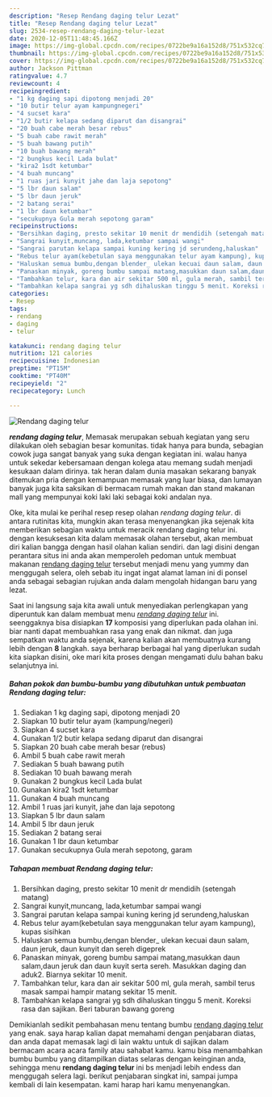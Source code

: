 ```yaml
---
description: "Resep Rendang daging telur Lezat"
title: "Resep Rendang daging telur Lezat"
slug: 2534-resep-rendang-daging-telur-lezat
date: 2020-12-05T11:48:45.166Z
image: https://img-global.cpcdn.com/recipes/0722be9a16a152d8/751x532cq70/rendang-daging-telur-foto-resep-utama.jpg
thumbnail: https://img-global.cpcdn.com/recipes/0722be9a16a152d8/751x532cq70/rendang-daging-telur-foto-resep-utama.jpg
cover: https://img-global.cpcdn.com/recipes/0722be9a16a152d8/751x532cq70/rendang-daging-telur-foto-resep-utama.jpg
author: Jackson Pittman
ratingvalue: 4.7
reviewcount: 4
recipeingredient:
- "1 kg daging sapi dipotong menjadi 20"
- "10 butir telur ayam kampungnegeri"
- "4 sucset kara"
- "1/2 butir kelapa sedang diparut dan disangrai"
- "20 buah cabe merah besar rebus"
- "5 buah cabe rawit merah"
- "5 buah bawang putih"
- "10 buah bawang merah"
- "2 bungkus kecil Lada bulat"
- "kira2 1sdt ketumbar"
- "4 buah muncang"
- "1 ruas jari kunyit jahe dan laja sepotong"
- "5 lbr daun salam"
- "5 lbr daun jeruk"
- "2 batang serai"
- "1 lbr daun ketumbar"
- "secukupnya Gula merah sepotong garam"
recipeinstructions:
- "Bersihkan daging, presto sekitar 10 menit dr mendidih (setengah matang)"
- "Sangrai kunyit,muncang, lada,ketumbar sampai wangi"
- "Sangrai parutan kelapa sampai kuning kering jd serundeng,haluskan"
- "Rebus telur ayam(kebetulan saya menggunakan telur ayam kampung), kupas sisihkan"
- "Haluskan semua bumbu,dengan blender_ ulekan kecuai daun salam, daun jeruk, daun kunyit dan sereh digeprek"
- "Panaskan minyak, goreng bumbu sampai matang,masukkan daun salam,daun jeruk dan daun kuyit serta sereh. Masukkan daging dan aduk2. Biarnya sekitar 10 menit."
- "Tambahkan telur, kara dan air sekitar 500 ml, gula merah, sambil terus masak sampai hampir matang sekitar 15 menit."
- "Tambahkan kelapa sangrai yg sdh dihaluskan tinggu 5 menit. Koreksi rasa dan sajikan. Beri taburan bawang goreng"
categories:
- Resep
tags:
- rendang
- daging
- telur

katakunci: rendang daging telur 
nutrition: 121 calories
recipecuisine: Indonesian
preptime: "PT15M"
cooktime: "PT40M"
recipeyield: "2"
recipecategory: Lunch

---
```



![Rendang daging telur](https://img-global.cpcdn.com/recipes/0722be9a16a152d8/751x532cq70/rendang-daging-telur-foto-resep-utama.jpg)

<b><i>rendang daging telur</i></b>, Memasak merupakan sebuah kegiatan yang seru dilakukan oleh sebagian besar komunitas. tidak hanya para bunda, sebagian cowok juga sangat banyak yang suka dengan kegiatan ini. walau hanya untuk sekedar kebersamaan dengan kolega atau memang sudah menjadi kesukaan dalam dirinya. tak heran dalam dunia masakan sekarang banyak ditemukan pria dengan kemampuan memasak yang luar biasa, dan lumayan banyak juga kita saksikan di bermacam rumah makan dan stand makanan mall yang mempunyai koki laki laki sebagai koki andalan nya.



Oke, kita mulai ke perihal resep resep olahan <i>rendang daging telur</i>. di antara rutinitas kita, mungkin akan terasa menyenangkan jika sejenak kita memberikan sebagian waktu untuk meracik rendang daging telur ini. dengan kesuksesan kita dalam memasak olahan tersebut, akan membuat diri kalian bangga dengan hasil olahan kalian sendiri. dan lagi disini dengan perantara situs ini anda akan memperoleh pedoman untuk membuat makanan <u>rendang daging telur</u> tersebut menjadi menu yang yummy dan menggugah selera, oleh sebab itu ingat ingat alamat laman ini di ponsel anda sebagai sebagian rujukan anda dalam mengolah hidangan baru yang lezat.


Saat ini langsung saja kita awali untuk menyediakan perlengkapan yang diperuntuk kan dalam membuat menu <u><i>rendang daging telur</i></u> ini. seenggaknya bisa disiapkan <b>17</b> komposisi yang diperlukan pada olahan ini. biar nanti dapat membuahkan rasa yang enak dan nikmat. dan juga sempatkan waktu anda sejenak, karena kalian akan membuatnya kurang lebih dengan <b>8</b> langkah. saya berharap berbagai hal yang diperlukan sudah kita siapkan disini, oke mari kita proses dengan mengamati dulu bahan baku selanjutnya ini.

<!--inarticleads1-->

##### Bahan pokok dan bumbu-bumbu yang dibutuhkan untuk pembuatan Rendang daging telur:

1. Sediakan 1 kg daging sapi, dipotong menjadi 20
1. Siapkan 10 butir telur ayam (kampung/negeri)
1. Siapkan 4 sucset kara
1. Gunakan 1/2 butir kelapa sedang diparut dan disangrai
1. Siapkan 20 buah cabe merah besar (rebus)
1. Ambil 5 buah cabe rawit merah
1. Sediakan 5 buah bawang putih
1. Sediakan 10 buah bawang merah
1. Gunakan 2 bungkus kecil Lada bulat
1. Gunakan kira2 1sdt ketumbar
1. Gunakan 4 buah muncang
1. Ambil 1 ruas jari kunyit, jahe dan laja sepotong
1. Siapkan 5 lbr daun salam
1. Ambil 5 lbr daun jeruk
1. Sediakan 2 batang serai
1. Gunakan 1 lbr daun ketumbar
1. Gunakan secukupnya Gula merah sepotong, garam




<!--inarticleads2-->

##### Tahapan membuat Rendang daging telur:

1. Bersihkan daging, presto sekitar 10 menit dr mendidih (setengah matang)
1. Sangrai kunyit,muncang, lada,ketumbar sampai wangi
1. Sangrai parutan kelapa sampai kuning kering jd serundeng,haluskan
1. Rebus telur ayam(kebetulan saya menggunakan telur ayam kampung), kupas sisihkan
1. Haluskan semua bumbu,dengan blender_ ulekan kecuai daun salam, daun jeruk, daun kunyit dan sereh digeprek
1. Panaskan minyak, goreng bumbu sampai matang,masukkan daun salam,daun jeruk dan daun kuyit serta sereh. Masukkan daging dan aduk2. Biarnya sekitar 10 menit.
1. Tambahkan telur, kara dan air sekitar 500 ml, gula merah, sambil terus masak sampai hampir matang sekitar 15 menit.
1. Tambahkan kelapa sangrai yg sdh dihaluskan tinggu 5 menit. Koreksi rasa dan sajikan. Beri taburan bawang goreng




Demikianlah sedikit pembahasan menu tentang bumbu <u>rendang daging telur</u> yang enak. saya harap kalian dapat memahami dengan penjabaran diatas, dan anda dapat memasak lagi di lain waktu untuk di sajikan dalam bermacam acara acara family atau sahabat kamu. kamu bisa menambahkan bumbu bumbu yang ditampilkan diatas selaras dengan keinginan anda, sehingga menu <b>rendang daging telur</b> ini bs menjadi lebih endess dan menggugah selera lagi. berikut penjabaran singkat ini, sampai jumpa kembali di lain kesempatan. kami harap hari kamu menyenangkan.
